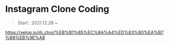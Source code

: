 # Instagram Clone Coding
> Start : 2021.12.28 ~

https://velog.io/@_choi/%EB%B1%85%EC%8A%A4%ED%83%80%EA%B7%B8%EB%9E%A8